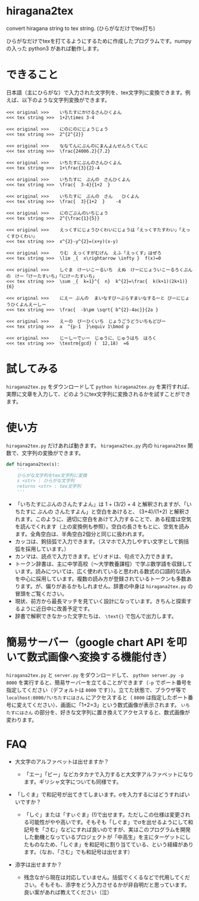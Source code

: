 # hiragana2tex
convert hiragana string to tex string. (ひらがなだけでtex打ち)

ひらがなだけでtexを打てるようにするために作成したプログラムです。numpy の入った python3 があれば動作します。

# できること
日本語（主にひらがな）で入力された文字列を、tex文字列に変換できます。例えば、以下のような文字列変換ができます。
```
<<< original >>>    いちたすにかけるさんひくよん
<<< tex string >>>  1+2\times 3-4

<<< original >>>    にのにのにじょうじょう
<<< tex string >>>  2^{2^{2}}

<<< original >>>    ななてんにぶんのにまんよんせんろくてんに
<<< tex string >>>  \frac{24006.2}{7.2}

<<< original >>>    いちたすにぶんのさんひくよん
<<< tex string >>>  1+\frac{3}{2}-4

<<< original >>>    いちたすに　ぶんの　さんひくよん
<<< tex string >>>  \frac{  3-4}{1+2  }

<<< original >>>    いちたすに　ぶんの　さん　　ひくよん
<<< tex string >>>  \frac{  3}{1+2  }    -4

<<< original >>>    にのごぶんのいちじょう
<<< tex string >>>  2^{\frac{1}{5}}

<<< original >>>    えっくすにじょうひくわいにじょうは「えっくすたすわい」「えっくすひくわい」
<<< tex string >>>  x^{2}-y^{2}=(x+y)(x-y)

<<< original >>>    りむ　えっくすがむげん　えふ「えっくす」はぜろ
<<< tex string >>>  \lim _{  x\rightarrow \infty }  f(x)=0

<<< original >>>    しぐま　けーいこーるいち　えぬ　けーにじょういこーるろくぶんの　けー「けーたすいち」「にけーたすいち」
<<< tex string >>>  \sum _{  k=1}^{  n}  k^{2}=\frac{  k(k+1)(2k+1)}{6}

<<< original >>>    にえー ぶんの  まいなすびーぷらすまいなするーと びーにじょうひくよんえーしー
<<< tex string >>>  \frac{  -b\pm \sqrt{ b^{2}-4ac}}{2a }

<<< original >>>    えーの　ぴーひくいち　じょうごうどういちもどぴー
<<< tex string >>>  a  ^{p-1  }\equiv 1\bmod p

<<< original >>>    じーしーでぃー　じゅうに、じゅうはち　はろく
<<< tex string >>>  \textrm{gcd} (  12,18)  =6
```

# 試してみる
`hiragana2tex.py` をダウンロードして `python hiragana2tex.py` を実行すれば、実際に文章を入力して、どのようにtex文字列に変換されるかを試すことができます。


# 使い方
`hiragana2tex.py` だけあれば動きます。 `hiragana2tex.py` 内の `hiragana2tex` 関数で、文字列の変換ができます。

~~~python
def hiragana2tex(s):
    '''
    ひらがな文字列をtex文字列に変換
    s <str> : ひらがな文字列
    returns <str> : tex文字列
    '''
~~~
* 「いちたすにぶんのさんたすよん」は 1 + (3/2) + 4 と解釈されますが、「いちたすに ぶんの さんたすよん」と空白をあけると、 (3+4)/(1+2) と解釈されます。このように、適切に空白をあけて入力することで、ある程度は空気を読んでくれます（上の変換例も参照）。空白の長さをもとに、空気を読みます。全角空白は、半角空白2個分と同じに扱われます。
* カッコは、鉤括弧で入力できます。（スマホで入力しやすい文字として鉤括弧を採用しています。）
* カンマは、読点で入力できます。ピリオドは、句点で入力できます。
* トークン辞書は、主に中学高校（〜大学教養課程）で学ぶ数学語を収録しています。読みについては、広く使われていると思われる数式の口語的な読みを中心に採用しています。複数の読み方が登録されているトークンも多数あります。が、偏りがあるかもしれません。辞書の中身は `hiragana2tex.py` の冒頭をご覧ください。
* 現状、前方から最長マッチを見ていく設計になっています。きちんと探索するように近日中に改善予定です。
* 辞書で解釈できなかった文字たちは、 `\text{}` で包んで出力します。

# 簡易サーバー（google chart API を叩いて数式画像へ変換する機能付き）
`hiragana2tex.py` と `server.py` をダウンロードして、 `python server.py -p 8000` を実行すると、簡易サーバーを立てることができます（`-p` でポート番号を指定してください（デフォルトは `8000` です））。立てた状態で、ブラウザ等で `localhost:8000/?いちたすにはさん` にアクセスすると（ `8000` は指定したポート番号に変えてください）、画面に「1+2=3」という数式画像が表示されます。 `いちたすにはさん` の部分を、好きな文字列に置き換えてアクセスすると、数式画像が変わります。


# FAQ
* 大文字のアルファベットは出せますか？
    
    * 「エー」「ビー」などカタカナで入力すると大文字アルファベットになります。ギリシャ文字についても同様です。

* 「しぐま」で和記号が出てきてしまいます。σを入力するにはどうすればいいですか？
    
    * 「しぐ」または「すぃぐま」(!)で出せます。ただしこの仕様は変更される可能性がやや高いです。そもそも「しぐま」でσを出せるようにして和記号を「さむ」などにすれば良いのですが、実はこのプログラムを開発した動機となっているプロジェクトが「中高生」を主にターゲットにしたものなため、「しぐま」を和記号に割り当てている、という経緯があります。（なお、「さむ」でも和記号は出せます）

* 添字は出せますか？
    
    * 残念ながら現在は対応していません。括弧でくくるなどで代用してください。そもそも、添字をどう入力させるかが非自明だと思っています。良い案があれば教えてください（泣）
